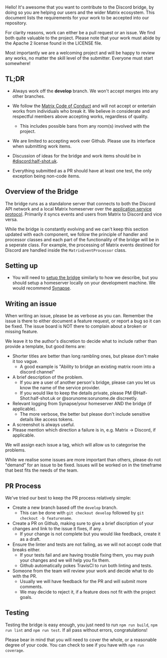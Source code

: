 Hello! It's awesome that you want to contribute to the Discord bridge, by doing
so you are helping our users and the wider Matrix ecosystem. This document
lists the requirements for your work to be accepted into our repository.

For clarity reasons, work can either be a pull request or an issue. We find
both quite valuable to the project. Please note that your work must abide by
the Apache 2 license found in the LICENSE file.

Most importantly we are a welcoming project and will be happy to review any
works, no matter the skill level of the submitter. Everyone must start
somewhere!

## TL;DR

* Always work off the **develop** branch. We won't accept merges into any other branches.

* We follow the [Matrix Code of Conduct](https://matrix.org/docs/guides/code_of_conduct.html) and will not accept or entertain works from individuals who break it. We believe in considerate and respectful members above accepting works, regardless of quality.
  * This includes possible bans from any room(s) involved with the project.
* We are limited to accepting work over Github. Please use its interface when submitting work items.
* Discussion of ideas for the bridge and work items should be in [#discord:half-shot.uk](https://matrix.to/#/#discord:half-shot.uk).
* Everything submitted as a PR should have at least one test, the only exception being non-code items.

## Overview of the Bridge

The bridge runs as a standalone server that connects to both the Discord API
network and a local Matrix homeserver over the [application service
protocol](https://matrix.org/docs/spec/application_service/unstable.html).
Primarily it syncs events and users from Matrix to Discord and vice versa.

While the bridge is constantly evolving and we can't keep this section updated
with each component, we follow the principle of handler and processor classes
and each part of the functionality of the bridge will be in a seperate class.
For example, the processing of Matrix events destined for Discord are handled
inside the `MatrixEventProcessor` class.

## Setting up

* You will need to [setup the bridge](https://github.com/Half-Shot/matrix-appservice-discord/tree/develop#setup-the-bridge) similarly to how we describe,
  but you should setup a homeserver locally on your development machine. We would recommend [Synapse](https://github.com/matrix-org/synapse#id11).

## Writing an issue

When writing an issue, please be as verbose as you can. Remember the issue is
there to either document a feature request, or report a bug so it can be fixed.
The issue board is NOT there to complain about a broken or missing feature.

We leave it to the author's discretion to decide what to include rather than
provide a template, but good items are:
 * Shorter titles are better than long rambling ones, but please don't make it too vague.
    * A good example is "Ability to bridge an existing matrix room into a discord channel"
 * A brief description of the problem.
    * If you are a user of another person's bridge, please can you let us know the name of the service provider.
    * If you would like to keep the details private, please PM @Half-Shot:half-shot.uk or @sorunome:sorunome.de discreetly.
 * Relevant logging from Synapse/your homeserver AND the bridge (if applicable).
    * The more verbose, the better but please don't include sensitive details like access tokens.
 * A screenshot is always useful.
 * Please mention which direction a failure is in, e.g. Matrix -> Discord, if applicable.

We will assign each issue a tag, which will allow us to categorise the problems.

While we realise some issues are more important than others, please do not "demand"
for an issue to be fixed. Issues will be worked on in the timeframe that best fits
the needs of the team.


## PR Process

We've tried our best to keep the PR process relatively simple:

* Create a new branch based off the `develop` branch.
    * This can be done with `git checkout develop` followed by `git checkout -b featurename`.
* Create a PR on Github, making sure to give a brief discription of your changes and link to the issue it fixes, if any.
    * If your change is not complete but you would like feedback, create it as a draft.
* Ensure the linter and tests are not failing, as we will not accept code that breaks either.
    * If your tests fail and are having trouble fixing them, you may push your changes and we will help you fix them.
    * Github automatically pokes TravisCI to run both linting and tests.
* Someone from the team will review your work and decide what to do with the PR.
    * Usually we will have feedback for the PR and will submit more comments.
    * We may decide to reject it, if a feature does not fit with the project goals.

## Testing

Testing the bridge is easy enough, you just need to run `npm run build`,
`npm run lint` and `npm run test`. If all pass without errors, congratulations!

Please bear in mind that you will need to cover the whole, or a reasonable
degree of your code. You can check to see if you have with `npm run
coverage`.
